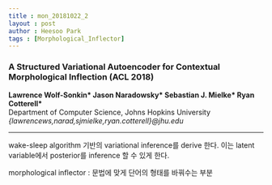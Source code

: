 ```yaml
---
title : mon_20181022_2
layout : post
author : Heesoo Park
tags : [Morphological_Inflector]
---
```


<h3>A Structured Variational Autoencoder for Contextual Morphological Inflection (ACL 2018)</h3>


<p>

<b>Lawrence Wolf-Sonkin* Jason Naradowsky* Sebastian J. Mielke* Ryan Cotterell*</b><br/>
Department of Computer Science, Johns Hopkins University<br/>
<em>{lawrencews,narad,sjmielke,ryan.cotterell}@jhu.edu</em>





</p>

<hr />
<p>
wake-sleep algorithm 기반의 variational inference를 derive 한다. 이는 latent variable에서 posterior를 inference 할 수 있게 한다.
<div>
morphological inflector : 문법에 맞게 단어의 형태를 바꿔수는 부분
</div>
</p>
